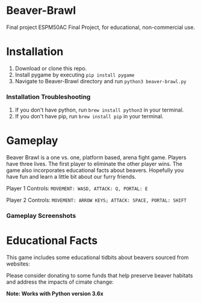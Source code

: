 # Beaver-Brawl

Final project ESPM50AC Final Project, for educational, non-commercial use.

# Installation

1. Download or clone this repo.
2. Install pygame by executing `pip install pygame`
3. Navigate to Beaver-Brawl directory and run `python3 beaver-brawl.py`

### Installation Troubleshooting

1. If you don't have python, run `brew install python3` in your terminal.
2. If you don't have pip, run `brew install pip` in your terminal.

# Gameplay

Beaver Brawl is a one vs. one, platform based, arena fight game. Players have three lives. The first player to eliminate the other player wins. The game also incorporates educational facts about beavers. Hopefully you have fun and learn a little bit about our furry friends.

Player 1 Controls: `MOVEMENT: WASD, ATTACK: Q, PORTAL: E`

Player 2 Controls: `MOVEMENT: ARROW KEYS; ATTACK: SPACE, PORTAL: SHIFT`


### Gameplay Screenshots


# Educational Facts

This game includes some educational tidbits about beavers sourced from websites:

[sciencekids.co.nz]: http://www.sciencekids.co.nz/sciencefacts/animals/beaver.html

[livescience.com]: https://www.livescience.com/52460-beavers.html

[onekindplanet.org]: https://onekindplanet.org/animal/beaver/

Please consider donating to some funds that help preserve beaver habitats and address the impacts of cimate change:


[Conservation Fund]: https://www.conservationfund.org/our-work/water-conservation/wetland-conservation

[National Wildlife Fund]: https://online.nwf.org/site/Donation2?idb=1029862607&DONATION_LEVEL_ID_SELECTED=5441&df_id=42156&mfc_pref=T&42156.donation=form1&idb=[[S76:idb]]

**Note: Works with Python version 3.6x**